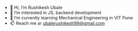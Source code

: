 - 👋 Hi, I’m Rushikesh Ubale 
- 👀 I’m interested in JS, backend development 
- 🌱 I’m currently learning Mechanical Engineering in VIT Pune
- 📫 Reach me ar ubalerushikesh99@gmail.com

<!---
RUSHIKESHUBALE/RUSHIKESHUBALE is a ✨ special ✨ repository because its `README.md` (this file) appears on your GitHub profile.
You can click the Preview link to take a look at your changes.
--->
